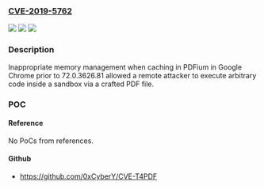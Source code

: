 ### [CVE-2019-5762](https://cve.mitre.org/cgi-bin/cvename.cgi?name=CVE-2019-5762)
![](https://img.shields.io/static/v1?label=Product&message=Chrome&color=blue)
![](https://img.shields.io/static/v1?label=Version&message=%3C%2072.0.3626.81%20&color=brighgreen)
![](https://img.shields.io/static/v1?label=Vulnerability&message=Use%20after%20free&color=brighgreen)

### Description

Inappropriate memory management when caching in PDFium in Google Chrome prior to 72.0.3626.81 allowed a remote attacker to execute arbitrary code inside a sandbox via a crafted PDF file.

### POC

#### Reference
No PoCs from references.

#### Github
- https://github.com/0xCyberY/CVE-T4PDF


